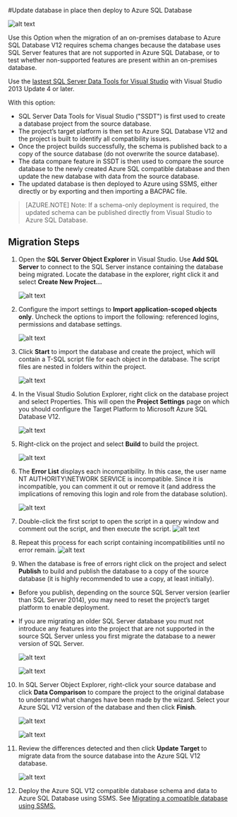 <properties 
   pageTitle="Migration using Visual Studio and SSDT" 
   description="Microsoft Azure SQL Database, database migration, import database, export database, migration wizard" 
   services="sql-database" 
   documentationCenter="" 
   authors="carlrabeler" 
   manager="jeffreyg" 
   editor=""/>

<tags
   ms.service="sql-database"
   ms.devlang="NA"
   ms.topic="article"
   ms.tgt_pltfrm="NA"
   ms.workload="data-management" 
   ms.date="08/24/2015"
   ms.author="carlrab"/>

#Update database in place then deploy to Azure SQL Database

![alt text](./media/sql-database-migrate-visualstudio-ssdt/01VSSSDTDiagram.png)

Use this Option when the migration of an on-premises database to Azure SQL Database V12 requires schema changes because the database uses SQL Server features that are not supported in Azure SQL Database, or to test whether non-supported features are present within an on-premises database. 

Use the [lastest SQL Server Data Tools for Visual Studio](https://msdn.microsoft.com/library/mt204009.aspx) with Visual Studio 2013 Update 4 or later.

With this option:

 - SQL Server Data Tools for Visual Studio ("SSDT") is first used to create a database project from the source database. 
 - The project’s target platform is then set to Azure SQL Database V12 and the project is built to identify all compatibility issues. 
 - Once the project builds successfully, the schema is published back to a copy of the source database (do not overwrite the source database).
 - The data compare feature in SSDT is then used to compare the source database to the newly created Azure SQL compatible database and then update the new database with data from the source database. 
 - The updated database is then deployed to Azure using SSMS, either directly or by exporting and then importing a BACPAC file.
 
>[AZURE.NOTE] Note: If a schema-only deployment is required, the updated schema can be published directly from Visual Studio to Azure SQL Database.

## Migration Steps

1.	Open the **SQL Server Object Explorer** in Visual Studio. Use **Add SQL Server** to connect to the SQL Server instance containing the database being migrated. Locate the database in the explorer, right click it and select **Create New Project…** 

	![alt text](./media/sql-database-migrate-visualstudio-ssdt/02MigrateSSDT.png)

2.	Configure the import settings to **Import application-scoped objects only**. Uncheck the options to import the following: referenced logins, permissions and database settings.

	![alt text](./media/sql-database-migrate-visualstudio-ssdt/03MigrateSSDT.png)

3.	Click **Start** to import the database and create the project, which will contain a T-SQL script file for each object in the database. The script files are nested in folders within the project.

	![alt text](./media/sql-database-migrate-visualstudio-ssdt/04MigrateSSDT.png)

4.	In the Visual Studio Solution Explorer, right click on the database project and select Properties. This will open the **Project Settings** page on which you should configure the Target Platform to Microsoft Azure SQL Database V12.

	![alt text](./media/sql-database-migrate-visualstudio-ssdt/05MigrateSSDT.png)

5.	Right-click on the project and select **Build** to build the project.

	![alt text](./media/sql-database-migrate-visualstudio-ssdt/06MigrateSSDT.png)

6.	The **Error List** displays each incompatibility. In this case, the user name NT AUTHORITY\NETWORK SERVICE is incompatible. Since it is incompatible, you can comment it out or remove it (and address the implications of removing this login and role from the database solution). 

	![alt text](./media/sql-database-migrate-visualstudio-ssdt/07MigrateSSDT.png)
  
7.	Double-click the first script to open the script in a query window and comment out the script, and then execute the script. 
	![alt text](./media/sql-database-migrate-visualstudio-ssdt/08MigrateSSDT.png)

8.	Repeat this process for each script containing incompatibilities until no error remain.
	![alt text](./media/sql-database-migrate-visualstudio-ssdt/09MigrateSSDT.png)
 
9.	When the database is free of errors right click on the project and select **Publish** to build and publish the database to a copy of the source database (it is highly recommended to use a copy, at least initially). 
 - Before you publish, depending on the source SQL Server version (earlier than SQL Server 2014), you may need to reset the project’s target platform to enable deployment. 
 - If you are migrating an older SQL Server database you must not introduce any features into the project that are not supported in the source SQL Server unless you first migrate the database to a newer version of SQL Server. 

	![alt text](./media/sql-database-migrate-visualstudio-ssdt/10MigrateSSDT.png)

	![alt text](./media/sql-database-migrate-visualstudio-ssdt/11MigrateSSDT.png)

10.	In SQL Server Object Explorer, right-click your source database and click **Data Comparison** to compare the project to the original database to understand what changes have been made by the wizard. Select your Azure SQL V12 version of the database and then click **Finish**.

	![alt text](./media/sql-database-migrate-visualstudio-ssdt/12MigrateSSDT.png)

	![alt text](./media/sql-database-migrate-visualstudio-ssdt/13MigrateSSDT.png)

12.	Review the differences detected and then click **Update Target** to migrate data from the source database into the Azure SQL V12 database. 

	![alt text](./media/sql-database-migrate-visualstudio-ssdt/14MigrateSSDT.png)

14.	Deploy the Azure SQL V12 compatible database schema and data to Azure SQL Database using SSMS. See [Migrating a compatible database using SSMS.](sql-database-migrate-ssms.md)